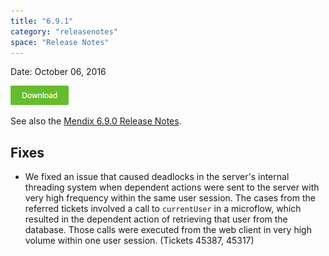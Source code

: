 ```yaml
---
title: "6.9.1"
category: "releasenotes"
space: "Release Notes"
---
```

Date: October 06, 2016



[![](attachments/819203/19399042.png)](https://appstore.home.mendix.com/link/modeler/6.9.1)

See also the [Mendix 6.9.0 Release Notes](https://world.mendix.com/display/ReleaseNotes/6.9.0).

## Fixes

*   We fixed an issue that caused deadlocks in the server's internal threading system when dependent actions were sent to the server with very high frequency within the same user session. The cases from the referred tickets involved a call to `currentUser` in a microflow, which resulted in the dependent action of retrieving that user from the database. Those calls were executed from the web client in very high volume within one user session. (Tickets 45387, 45317)